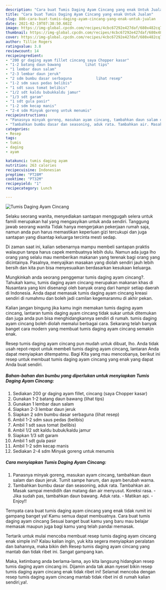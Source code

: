```yaml
---
description: "Cara buat Tumis Daging Ayam Cincang yang enak Untuk Jualan"
title: "Cara buat Tumis Daging Ayam Cincang yang enak Untuk Jualan"
slug: 886-cara-buat-tumis-daging-ayam-cincang-yang-enak-untuk-jualan
date: 2021-02-19T07:38:50.602Z
image: https://img-global.cpcdn.com/recipes/4cbc67292e427daf/680x482cq70/tumis-daging-ayam-cincang-foto-resep-utama.jpg
thumbnail: https://img-global.cpcdn.com/recipes/4cbc67292e427daf/680x482cq70/tumis-daging-ayam-cincang-foto-resep-utama.jpg
cover: https://img-global.cpcdn.com/recipes/4cbc67292e427daf/680x482cq70/tumis-daging-ayam-cincang-foto-resep-utama.jpg
author: Tillie Rogers
ratingvalue: 3.8
reviewcount: 14
recipeingredient:
- "200 gr daging ayam fillet cincang saya Chopper kasar"
- "1-2 batang daun bawang           lihat tips"
- "1 lembar daun salam"
- "2-3 lembar daun jeruk"
- "2 sdm bumbu dasar serbaguna           lihat resep"
- "1-2 sdm saus pedas belibis"
- "1 sdt saus tomat belibis"
- "1/2 sdt kaldu bubukkaldu jamur"
- "1/3 sdt garam"
- "1 sdt gula pasir"
- "1-2 sdm kecap manis"
- "2-4 sdm Minyak goreng untuk menumis"
recipeinstructions:
- "Panasnya minyak goreng, masukan ayam cincang, tambahkan daun salam dan daun jeruk. Tumit sampe harum, dan ayam berubah warna."
- "Tambahkan bumbu dasar dan seasoning, aduk rata. Tambahkan air. Masak sampai mendidih dan matang dan air menyusut. Koreksi rasa.  Jika sudah pas, tambahkan daun bawang. Aduk rata.  Matikan api.  Enjoy!!"
categories:
- Resep
tags:
- tumis
- daging
- ayam

katakunci: tumis daging ayam 
nutrition: 263 calories
recipecuisine: Indonesian
preptime: "PT28M"
cooktime: "PT32M"
recipeyield: "1"
recipecategory: Lunch

---
```



![Tumis Daging Ayam Cincang](https://img-global.cpcdn.com/recipes/4cbc67292e427daf/680x482cq70/tumis-daging-ayam-cincang-foto-resep-utama.jpg)

Selaku seorang wanita, menyediakan santapan menggugah selera untuk famili merupakan hal yang mengasyikan untuk anda sendiri. Tanggung jawab seorang  wanita Tidak hanya mengerjakan pekerjaan rumah saja, namun anda pun harus memastikan keperluan gizi tercukupi dan juga santapan yang disantap keluarga tercinta mesti sedap.

Di zaman  saat ini, kalian sebenarnya mampu membeli santapan praktis walaupun tanpa harus capek membuatnya lebih dulu. Namun ada juga lho orang yang selalu mau memberikan makanan yang terenak bagi orang yang dicintainya. Pasalnya, menyajikan masakan yang diolah sendiri jauh lebih bersih dan kita pun bisa menyesuaikan berdasarkan kesukaan keluarga. 



Mungkinkah anda seorang penggemar tumis daging ayam cincang?. Tahukah kamu, tumis daging ayam cincang merupakan makanan khas di Nusantara yang kini disenangi oleh banyak orang dari hampir setiap daerah di Indonesia. Anda dapat memasak tumis daging ayam cincang kreasi sendiri di rumahmu dan boleh jadi camilan kegemaranmu di akhir pekan.

Kalian jangan bingung jika kamu ingin memakan tumis daging ayam cincang, lantaran tumis daging ayam cincang tidak sukar untuk ditemukan dan juga anda pun bisa menghidangkannya sendiri di rumah. tumis daging ayam cincang boleh diolah memalui berbagai cara. Sekarang telah banyak banget cara modern yang membuat tumis daging ayam cincang semakin enak.

Resep tumis daging ayam cincang pun mudah untuk dibuat, lho. Anda tidak usah repot-repot untuk membeli tumis daging ayam cincang, lantaran Anda dapat menyiapkan ditempatmu. Bagi Kita yang mau mencobanya, berikut ini resep untuk membuat tumis daging ayam cincang yang enak yang dapat Anda buat sendiri.

<!--inarticleads1-->

##### Bahan-bahan dan bumbu yang diperlukan untuk menyiapkan Tumis Daging Ayam Cincang:

1. Sediakan 200 gr daging ayam fillet, cincang (saya Chopper kasar)
1. Gunakan 1-2 batang daun bawang           (lihat tips)
1. Gunakan 1 lembar daun salam
1. Siapkan 2-3 lembar daun jeruk
1. Siapkan 2 sdm bumbu dasar serbaguna           (lihat resep)
1. Ambil 1-2 sdm saus pedas (belibis)
1. Ambil 1 sdt saus tomat (belibis)
1. Ambil 1/2 sdt kaldu bubuk/kaldu jamur
1. Siapkan 1/3 sdt garam
1. Ambil 1 sdt gula pasir
1. Ambil 1-2 sdm kecap manis
1. Sediakan 2-4 sdm Minyak goreng untuk menumis




<!--inarticleads2-->

##### Cara menyiapkan Tumis Daging Ayam Cincang:

1. Panasnya minyak goreng, masukan ayam cincang, tambahkan daun salam dan daun jeruk. Tumit sampe harum, dan ayam berubah warna.
1. Tambahkan bumbu dasar dan seasoning, aduk rata. Tambahkan air. Masak sampai mendidih dan matang dan air menyusut. Koreksi rasa.  - Jika sudah pas, tambahkan daun bawang. Aduk rata.  - Matikan api.  - Enjoy!!




Ternyata cara buat tumis daging ayam cincang yang enak tidak rumit ini gampang banget ya! Kamu semua dapat membuatnya. Cara buat tumis daging ayam cincang Sesuai banget buat kamu yang baru mau belajar memasak maupun juga bagi kamu yang telah pandai memasak.

Tertarik untuk mulai mencoba membuat resep tumis daging ayam cincang enak simple ini? Kalau kalian ingin, yuk kita segera menyiapkan peralatan dan bahannya, maka bikin deh Resep tumis daging ayam cincang yang mantab dan tidak ribet ini. Sangat gampang kan. 

Maka, ketimbang anda berlama-lama, ayo kita langsung hidangkan resep tumis daging ayam cincang ini. Dijamin anda tak akan nyesel bikin resep tumis daging ayam cincang enak tidak ribet ini! Selamat mencoba dengan resep tumis daging ayam cincang mantab tidak ribet ini di rumah kalian sendiri,ya!.

